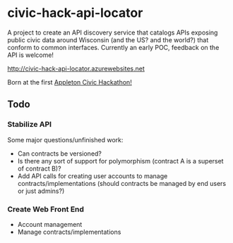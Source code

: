 # civic-hack-api-locator

A project to create an API discovery service that catalogs APIs exposing public
civic data around Wisconsin (and the US?  and the world?) that conform to common
interfaces.  Currently an early POC, feedback on the API is welcome!

http://civic-hack-api-locator.azurewebsites.net

Born at the first [Appleton Civic Hackathon!](http://dhmncivichacks.blogspot.com/2015/06/day-after-report-dhmn-civic.html)

## Todo

### Stabilize API

Some major questions/unfinished work:

* Can contracts be versioned?
* Is there any sort of support for polymorphism (contract A is a superset of contract B)?
* Add API calls for creating user accounts to manage contracts/implementations (should contracts be managed by end users or just admins?)


### Create Web Front End

* Account management
* Manage contracts/implementations
